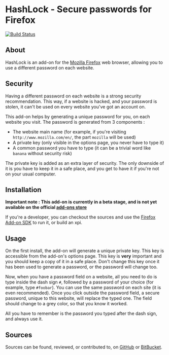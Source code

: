 HashLock - Secure passwords for Firefox
=======================================

[![Build Status](https://travis-ci.org/thunderk/hashlock.png)](https://travis-ci.org/thunderk/hashlock)

About
-----

HashLock is an add-on for the [Mozilla Firefox](https://www.mozilla.org/firefox/) web browser, allowing you to use a different password on each website.

Security
--------

Having a different password on each website is a strong security recommendation. This way, if a website is hacked, and your password is stolen, it can't be used on every website you've got an account on.

This add-on helps by generating a unique password for you, on each website you visit. The password is generated from 3 components :

* The website main name (for example, if you're visiting `http://www.mozilla.com/en/`, the part `mozilla` will be used)
* A private key (only visible in the options page, you never have to type it)
* A common password you have to type (it can be a trivial word like `banana` without security risk)

The private key is added as an extra layer of security. The only downside of it is you have to keep it in a safe place, and you get to have it if you're not on your usual computer.

Installation
------------

**Important note : This add-on is currently in a beta stage, and is not yet available on the official [add-ons store](https://addons.mozilla.org/firefox/)** 

If you're a developer, you can checkout the sources and use the [Firefox Add-on SDK](https://developer.mozilla.org/en-US/Add-ons/SDK) to run it, or build an xpi.

Usage
-----

On the first install, the add-on will generate a unique private key. This key is accessible from the add-on's options page. This key is **very** important and you should keep a copy of it in a safe place. Don't change this key once it has been used to generate a password, or the password will change too.

Now, when you have a password field on a website, all you need to do is type inside the dash sign `#`, followed by a password of your choice (for example, type `#foobar`). You can use the same password on each site (it is even recommended). Once you click outside the password field, a secure password, unique to this website, will replace the typed one. The field should change to a grey color, so that you know it worked.

All you have to remember is the password you typed after the dash sign, and always use it.

Sources
-------

Sources can be found, reviewed, or contributed to, on [GitHub](https://github.com/thunderk/hashlock) or [BitBucket](https://bitbucket.com/thunderk/hashlock).

